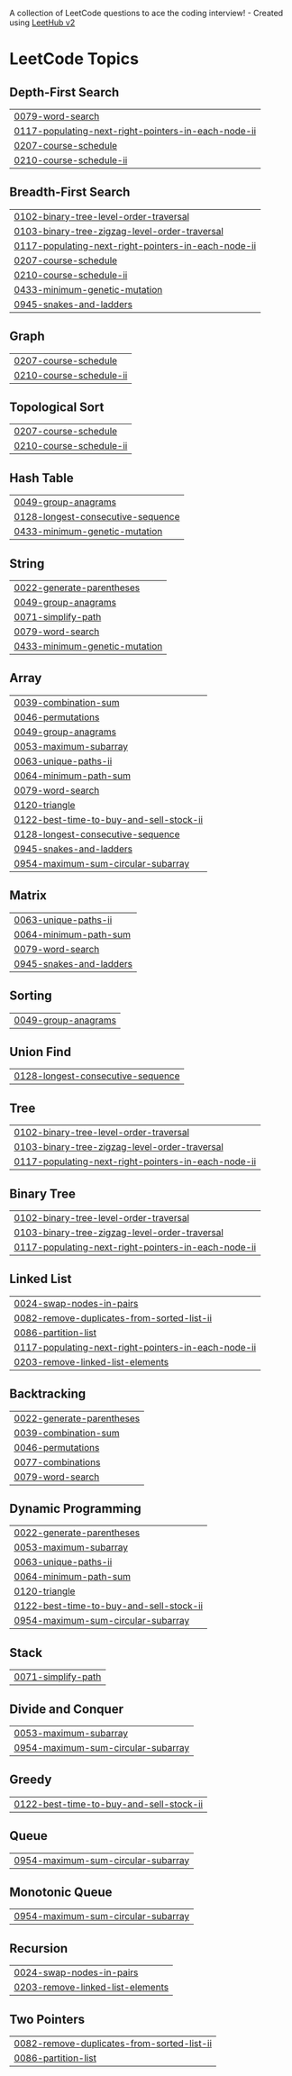 A collection of LeetCode questions to ace the coding interview! - Created using [LeetHub v2](https://github.com/arunbhardwaj/LeetHub-2.0)
<!---LeetCode Topics Start-->
# LeetCode Topics
## Depth-First Search
|  |
| ------- |
| [0079-word-search](https://github.com/low122/leetcode/tree/master/0079-word-search) |
| [0117-populating-next-right-pointers-in-each-node-ii](https://github.com/low122/leetcode/tree/master/0117-populating-next-right-pointers-in-each-node-ii) |
| [0207-course-schedule](https://github.com/low122/leetcode/tree/master/0207-course-schedule) |
| [0210-course-schedule-ii](https://github.com/low122/leetcode/tree/master/0210-course-schedule-ii) |
## Breadth-First Search
|  |
| ------- |
| [0102-binary-tree-level-order-traversal](https://github.com/low122/leetcode/tree/master/0102-binary-tree-level-order-traversal) |
| [0103-binary-tree-zigzag-level-order-traversal](https://github.com/low122/leetcode/tree/master/0103-binary-tree-zigzag-level-order-traversal) |
| [0117-populating-next-right-pointers-in-each-node-ii](https://github.com/low122/leetcode/tree/master/0117-populating-next-right-pointers-in-each-node-ii) |
| [0207-course-schedule](https://github.com/low122/leetcode/tree/master/0207-course-schedule) |
| [0210-course-schedule-ii](https://github.com/low122/leetcode/tree/master/0210-course-schedule-ii) |
| [0433-minimum-genetic-mutation](https://github.com/low122/leetcode/tree/master/0433-minimum-genetic-mutation) |
| [0945-snakes-and-ladders](https://github.com/low122/leetcode/tree/master/0945-snakes-and-ladders) |
## Graph
|  |
| ------- |
| [0207-course-schedule](https://github.com/low122/leetcode/tree/master/0207-course-schedule) |
| [0210-course-schedule-ii](https://github.com/low122/leetcode/tree/master/0210-course-schedule-ii) |
## Topological Sort
|  |
| ------- |
| [0207-course-schedule](https://github.com/low122/leetcode/tree/master/0207-course-schedule) |
| [0210-course-schedule-ii](https://github.com/low122/leetcode/tree/master/0210-course-schedule-ii) |
## Hash Table
|  |
| ------- |
| [0049-group-anagrams](https://github.com/low122/leetcode/tree/master/0049-group-anagrams) |
| [0128-longest-consecutive-sequence](https://github.com/low122/leetcode/tree/master/0128-longest-consecutive-sequence) |
| [0433-minimum-genetic-mutation](https://github.com/low122/leetcode/tree/master/0433-minimum-genetic-mutation) |
## String
|  |
| ------- |
| [0022-generate-parentheses](https://github.com/low122/leetcode/tree/master/0022-generate-parentheses) |
| [0049-group-anagrams](https://github.com/low122/leetcode/tree/master/0049-group-anagrams) |
| [0071-simplify-path](https://github.com/low122/leetcode/tree/master/0071-simplify-path) |
| [0079-word-search](https://github.com/low122/leetcode/tree/master/0079-word-search) |
| [0433-minimum-genetic-mutation](https://github.com/low122/leetcode/tree/master/0433-minimum-genetic-mutation) |
## Array
|  |
| ------- |
| [0039-combination-sum](https://github.com/low122/leetcode/tree/master/0039-combination-sum) |
| [0046-permutations](https://github.com/low122/leetcode/tree/master/0046-permutations) |
| [0049-group-anagrams](https://github.com/low122/leetcode/tree/master/0049-group-anagrams) |
| [0053-maximum-subarray](https://github.com/low122/leetcode/tree/master/0053-maximum-subarray) |
| [0063-unique-paths-ii](https://github.com/low122/leetcode/tree/master/0063-unique-paths-ii) |
| [0064-minimum-path-sum](https://github.com/low122/leetcode/tree/master/0064-minimum-path-sum) |
| [0079-word-search](https://github.com/low122/leetcode/tree/master/0079-word-search) |
| [0120-triangle](https://github.com/low122/leetcode/tree/master/0120-triangle) |
| [0122-best-time-to-buy-and-sell-stock-ii](https://github.com/low122/leetcode/tree/master/0122-best-time-to-buy-and-sell-stock-ii) |
| [0128-longest-consecutive-sequence](https://github.com/low122/leetcode/tree/master/0128-longest-consecutive-sequence) |
| [0945-snakes-and-ladders](https://github.com/low122/leetcode/tree/master/0945-snakes-and-ladders) |
| [0954-maximum-sum-circular-subarray](https://github.com/low122/leetcode/tree/master/0954-maximum-sum-circular-subarray) |
## Matrix
|  |
| ------- |
| [0063-unique-paths-ii](https://github.com/low122/leetcode/tree/master/0063-unique-paths-ii) |
| [0064-minimum-path-sum](https://github.com/low122/leetcode/tree/master/0064-minimum-path-sum) |
| [0079-word-search](https://github.com/low122/leetcode/tree/master/0079-word-search) |
| [0945-snakes-and-ladders](https://github.com/low122/leetcode/tree/master/0945-snakes-and-ladders) |
## Sorting
|  |
| ------- |
| [0049-group-anagrams](https://github.com/low122/leetcode/tree/master/0049-group-anagrams) |
## Union Find
|  |
| ------- |
| [0128-longest-consecutive-sequence](https://github.com/low122/leetcode/tree/master/0128-longest-consecutive-sequence) |
## Tree
|  |
| ------- |
| [0102-binary-tree-level-order-traversal](https://github.com/low122/leetcode/tree/master/0102-binary-tree-level-order-traversal) |
| [0103-binary-tree-zigzag-level-order-traversal](https://github.com/low122/leetcode/tree/master/0103-binary-tree-zigzag-level-order-traversal) |
| [0117-populating-next-right-pointers-in-each-node-ii](https://github.com/low122/leetcode/tree/master/0117-populating-next-right-pointers-in-each-node-ii) |
## Binary Tree
|  |
| ------- |
| [0102-binary-tree-level-order-traversal](https://github.com/low122/leetcode/tree/master/0102-binary-tree-level-order-traversal) |
| [0103-binary-tree-zigzag-level-order-traversal](https://github.com/low122/leetcode/tree/master/0103-binary-tree-zigzag-level-order-traversal) |
| [0117-populating-next-right-pointers-in-each-node-ii](https://github.com/low122/leetcode/tree/master/0117-populating-next-right-pointers-in-each-node-ii) |
## Linked List
|  |
| ------- |
| [0024-swap-nodes-in-pairs](https://github.com/low122/leetcode/tree/master/0024-swap-nodes-in-pairs) |
| [0082-remove-duplicates-from-sorted-list-ii](https://github.com/low122/leetcode/tree/master/0082-remove-duplicates-from-sorted-list-ii) |
| [0086-partition-list](https://github.com/low122/leetcode/tree/master/0086-partition-list) |
| [0117-populating-next-right-pointers-in-each-node-ii](https://github.com/low122/leetcode/tree/master/0117-populating-next-right-pointers-in-each-node-ii) |
| [0203-remove-linked-list-elements](https://github.com/low122/leetcode/tree/master/0203-remove-linked-list-elements) |
## Backtracking
|  |
| ------- |
| [0022-generate-parentheses](https://github.com/low122/leetcode/tree/master/0022-generate-parentheses) |
| [0039-combination-sum](https://github.com/low122/leetcode/tree/master/0039-combination-sum) |
| [0046-permutations](https://github.com/low122/leetcode/tree/master/0046-permutations) |
| [0077-combinations](https://github.com/low122/leetcode/tree/master/0077-combinations) |
| [0079-word-search](https://github.com/low122/leetcode/tree/master/0079-word-search) |
## Dynamic Programming
|  |
| ------- |
| [0022-generate-parentheses](https://github.com/low122/leetcode/tree/master/0022-generate-parentheses) |
| [0053-maximum-subarray](https://github.com/low122/leetcode/tree/master/0053-maximum-subarray) |
| [0063-unique-paths-ii](https://github.com/low122/leetcode/tree/master/0063-unique-paths-ii) |
| [0064-minimum-path-sum](https://github.com/low122/leetcode/tree/master/0064-minimum-path-sum) |
| [0120-triangle](https://github.com/low122/leetcode/tree/master/0120-triangle) |
| [0122-best-time-to-buy-and-sell-stock-ii](https://github.com/low122/leetcode/tree/master/0122-best-time-to-buy-and-sell-stock-ii) |
| [0954-maximum-sum-circular-subarray](https://github.com/low122/leetcode/tree/master/0954-maximum-sum-circular-subarray) |
## Stack
|  |
| ------- |
| [0071-simplify-path](https://github.com/low122/leetcode/tree/master/0071-simplify-path) |
## Divide and Conquer
|  |
| ------- |
| [0053-maximum-subarray](https://github.com/low122/leetcode/tree/master/0053-maximum-subarray) |
| [0954-maximum-sum-circular-subarray](https://github.com/low122/leetcode/tree/master/0954-maximum-sum-circular-subarray) |
## Greedy
|  |
| ------- |
| [0122-best-time-to-buy-and-sell-stock-ii](https://github.com/low122/leetcode/tree/master/0122-best-time-to-buy-and-sell-stock-ii) |
## Queue
|  |
| ------- |
| [0954-maximum-sum-circular-subarray](https://github.com/low122/leetcode/tree/master/0954-maximum-sum-circular-subarray) |
## Monotonic Queue
|  |
| ------- |
| [0954-maximum-sum-circular-subarray](https://github.com/low122/leetcode/tree/master/0954-maximum-sum-circular-subarray) |
## Recursion
|  |
| ------- |
| [0024-swap-nodes-in-pairs](https://github.com/low122/leetcode/tree/master/0024-swap-nodes-in-pairs) |
| [0203-remove-linked-list-elements](https://github.com/low122/leetcode/tree/master/0203-remove-linked-list-elements) |
## Two Pointers
|  |
| ------- |
| [0082-remove-duplicates-from-sorted-list-ii](https://github.com/low122/leetcode/tree/master/0082-remove-duplicates-from-sorted-list-ii) |
| [0086-partition-list](https://github.com/low122/leetcode/tree/master/0086-partition-list) |
<!---LeetCode Topics End-->